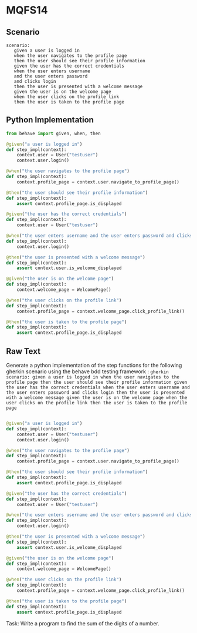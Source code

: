 # MQFS14
## Scenario
```gherkin
scenario: 
   given a user is logged in 
   when the user navigates to the profile page 
   then the user should see their profile information 
   given the user has the correct credentials 
   when the user enters username 
   and the user enters password 
   and clicks login 
   then the user is presented with a welcome message 
   given the user is on the welcome page 
   when the user clicks on the profile link 
   then the user is taken to the profile page
```


## Python Implementation
```python
from behave import given, when, then

@given("a user is logged in")
def step_impl(context):
    context.user = User("testuser")
    context.user.login()

@when("the user navigates to the profile page")
def step_impl(context):
    context.profile_page = context.user.navigate_to_profile_page()

@then("the user should see their profile information")
def step_impl(context):
    assert context.profile_page.is_displayed

@given("the user has the correct credentials")
def step_impl(context):
    context.user = User("testuser")

@when("the user enters username and the user enters password and clicks login")
def step_impl(context):
    context.user.login()

@then("the user is presented with a welcome message")
def step_impl(context):
    assert context.user.is_welcome_displayed

@given("the user is on the welcome page")
def step_impl(context):
    context.welcome_page = WelcomePage()

@when("the user clicks on the profile link")
def step_impl(context):
    context.profile_page = context.welcome_page.click_profile_link()

@then("the user is taken to the profile page")
def step_impl(context):
    assert context.profile_page.is_displayed
```


## Raw Text
Generate a python implementation of the step functions for the following gherkin scenario using the behave bdd testing framework : ```gherkin scenario: given a user is logged in when the user navigates to the profile page then the user should see their profile information given the user has the correct credentials when the user enters username and the user enters password and clicks login then the user is presented with a welcome message given the user is on the welcome page when the user clicks on the profile link then the user is taken to the profile page ```



```python from behave import given, when, then

@given("a user is logged in")
def step_impl(context):
    context.user = User("testuser")
    context.user.login()

@when("the user navigates to the profile page")
def step_impl(context):
    context.profile_page = context.user.navigate_to_profile_page()

@then("the user should see their profile information")
def step_impl(context):
    assert context.profile_page.is_displayed

@given("the user has the correct credentials")
def step_impl(context):
    context.user = User("testuser")

@when("the user enters username and the user enters password and clicks login")
def step_impl(context):
    context.user.login()

@then("the user is presented with a welcome message")
def step_impl(context):
    assert context.user.is_welcome_displayed

@given("the user is on the welcome page")
def step_impl(context):
    context.welcome_page = WelcomePage()

@when("the user clicks on the profile link")
def step_impl(context):
    context.profile_page = context.welcome_page.click_profile_link()

@then("the user is taken to the profile page")
def step_impl(context):
    assert context.profile_page.is_displayed
```

Task: Write a program to find the sum of the digits of a number.
